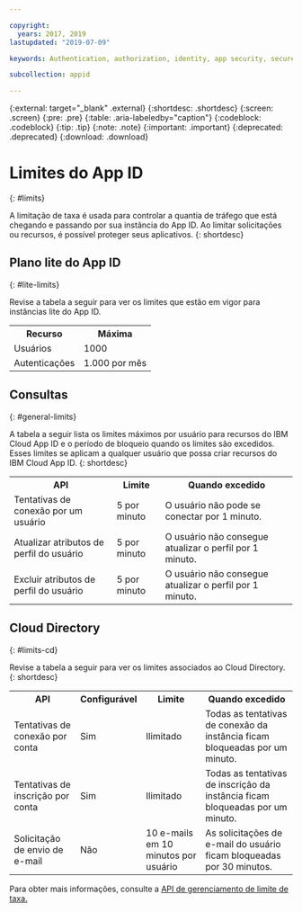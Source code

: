 ```yaml
---

copyright:
  years: 2017, 2019
lastupdated: "2019-07-09"

keywords: Authentication, authorization, identity, app security, secure, rates, cloud directory, rate limit, attempts

subcollection: appid

---
```


{:external: target="_blank" .external}
{:shortdesc: .shortdesc}
{:screen: .screen}
{:pre: .pre}
{:table: .aria-labeledby="caption"}
{:codeblock: .codeblock}
{:tip: .tip}
{:note: .note}
{:important: .important}
{:deprecated: .deprecated}
{:download: .download}


# Limites do App ID
{: #limits}

A limitação de taxa é usada para controlar a quantia de tráfego que está chegando e passando por sua instância do App ID. Ao limitar solicitações ou recursos, é possível proteger seus aplicativos.
{: shortdesc}

## Plano lite do App ID 
{: #lite-limits}

Revise a tabela a seguir para ver os limites que estão em vigor para instâncias lite do App ID. 

<table>
    <tr>
        <th>Recurso</th>
        <th>Máxima</th>
    </tr>
    <tr>
        <td>Usuários</td>
        <td>1000</td>
    </tr>
    <tr>
        <td>Autenticações</td>
        <td>1.000 por mês</td>
    </tr>
</table>

## Consultas
{: #general-limits}

A tabela a seguir lista os limites máximos por usuário para recursos do IBM Cloud App ID e o período de bloqueio quando os limites são excedidos. Esses limites se aplicam a qualquer usuário que possa criar recursos do IBM Cloud App ID.
{: shortdesc}

<table>
    <tr>
        <th>API</th>
        <th>Limite</th>
        <th>Quando excedido</th>
    </tr>
    <tr>
        <td>Tentativas de conexão por um usuário</td>
        <td>5 por minuto</td>
        <td>O usuário não pode se conectar por 1 minuto.</td>
    </tr>
    <tr>
        <td>Atualizar atributos de perfil do usuário</td>
        <td>5 por minuto</td>
        <td>O usuário não consegue atualizar o perfil por 1 minuto.</td>
    </tr>
        <td>Excluir atributos de perfil do usuário</td>
        <td>5 por minuto</td>
        <td>O usuário não consegue atualizar o perfil por 1 minuto.</td>
    </tr>
</table>



## Cloud Directory
{: #limits-cd}

Revise a tabela a seguir para ver os limites associados ao Cloud Directory.
{: shortdesc}

<table>
    <tr>
        <th>API</th>
        <th>Configurável</th>
        <th>Limite</th>
        <th>Quando excedido</th>
    </tr>
    <tr>
        <td>Tentativas de conexão por conta</td>
        <td>Sim</td>
        <td>Ilimitado</td>
        <td>Todas as tentativas de conexão da instância ficam bloqueadas por um minuto.</td>
    </tr>
    <tr>
        <td>Tentativas de inscrição por conta</td>
        <td>Sim</td>
        <td>Ilimitado</td>
        <td>Todas as tentativas de inscrição da instância ficam bloqueadas por um minuto.</td>
    </tr>
    <tr>
        <td>Solicitação de envio de e-mail</td>
        <td>Não</td>
        <td>10 e-mails em 10 minutos por usuário</td>
        <td>As solicitações de e-mail do usuário ficam bloqueadas por 30 minutos.</td>
    </tr>
</table>

Para obter mais informações, consulte a <a href="https://us-south.appid.cloud.ibm.com/swagger-ui/#/Management%20API%20-%20Config/mgmt.updateRateLimitConfig" target="_blank">API de gerenciamento de limite de taxa.</a>
